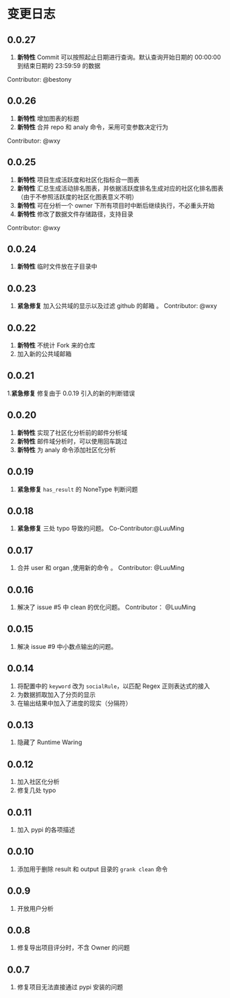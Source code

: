 # 变更日志

## 0.0.27

1. **新特性** Commit 可以按照起止日期进行查询。默认查询开始日期的 00:00:00 到结束日期的 23:59:59 的数据

Contributor: @bestony

## 0.0.26

1. **新特性** 增加图表的标题
2. **新特性** 合并 repo 和 analy 命令，采用可变参数决定行为

Contributor: @wxy

## 0.0.25

1. **新特性** 项目生成活跃度和社区化指标合一图表
2. **新特性** 汇总生成活动排名图表，并依据活跃度排名生成对应的社区化排名图表（由于不参照活跃度的社区化图表意义不明）
3. **新特性** 可在分析一个 owner 下所有项目时中断后继续执行，不必重头开始
4. **新特性** 修改了数据文件存储路径，支持目录

Contributor: @wxy

## 0.0.24

1. **新特性** 临时文件放在子目录中

## 0.0.23

1. **紧急修复** 加入公共域的显示以及过滤 github 的邮箱 。 Contributor: @wxy

## 0.0.22

1. **新特性** 不统计 Fork 来的仓库
2. 加入新的公共域邮箱

## 0.0.21

1.**紧急修复** 修复由于 0.0.19 引入的新的判断错误

## 0.0.20

1. **新特性** 实现了社区化分析前的邮件分析域
2. **新特性** 邮件域分析时，可以使用回车跳过
3. **新特性** 为 analy 命令添加社区化分析

## 0.0.19

1. **紧急修复** `has_result` 的 NoneType 判断问题

## 0.0.18

1.  **紧急修复** 三处 typo 导致的问题。 Co-Contributor:@LuuMing

## 0.0.17

1. 合并 user 和 organ ,使用新的命令 。 Contributor: @LuuMing

## 0.0.16

1. 解决了 issue #5 中 clean 的优化问题。 Contributor： @LuuMing

## 0.0.15

1. 解决 issue #9 中小数点输出的问题。

## 0.0.14

1. 将配置中的 `keyword` 改为 `socialRule`，以匹配 Regex 正则表达式的接入
2. 为数据抓取加入了分页的显示
3. 在输出结果中加入了进度的现实（分隔符）

## 0.0.13

1. 隐藏了 Runtime Waring

## 0.0.12

1. 加入社区化分析
2. 修复几处 typo

## 0.0.11

1. 加入 pypi 的各项描述

## 0.0.10

1. 添加用于删除 result 和 output 目录的 `grank clean` 命令

## 0.0.9

1. 开放用户分析

## 0.0.8
1. 修复导出项目评分时，不含 Owner 的问题

## 0.0.7
1. 修复项目无法直接通过 pypi 安装的问题

